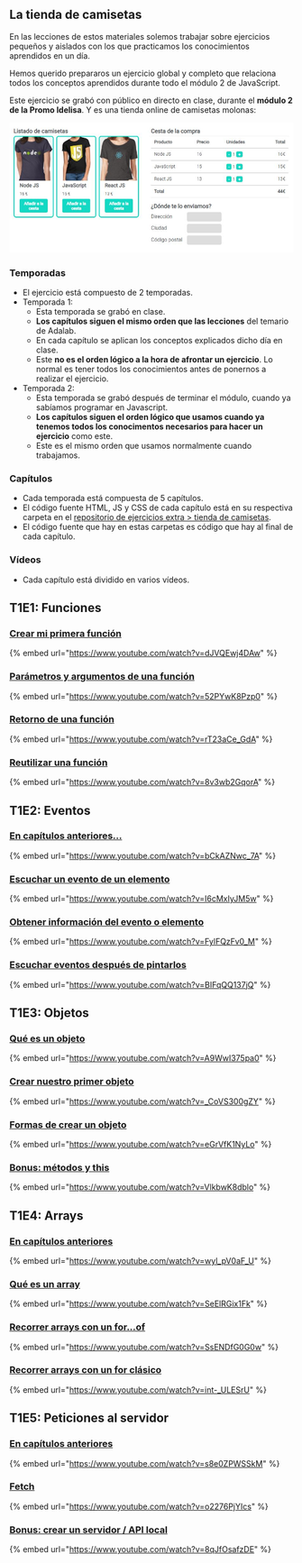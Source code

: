 ## La tienda de camisetas

En las lecciones de estos materiales solemos trabajar sobre ejercicios pequeños y aislados con los que practicamos los conocimientos aprendidos en un día.

Hemos querido prepararos un ejercicio global y completo que relaciona todos los conceptos aprendidos durante todo el módulo 2 de JavaScript.

Este ejercicio se grabó con público en directo en clase, durante el **módulo 2 de la Promo Idelisa**. Y es una tienda online de camisetas molonas:

![La tienda de camisetas](./assets/images/ejercicio-global/tshirt-eshop.jpg)

### Temporadas

- El ejercicio está compuesto de 2 temporadas.
- Temporada 1:
   - Esta temporada se grabó en clase.
   - **Los capítulos siguen el mismo orden que las lecciones** del temario de Adalab.
   - En cada capítulo se aplican los conceptos explicados dicho día en clase.
   - Este **no es el orden lógico a la hora de afrontar un ejercicio**. Lo normal es tener todos los conocimientos antes de ponernos a realizar el ejercicio.
- Temporada 2:
  - Esta temporada se grabó después de terminar el módulo, cuando ya sabíamos programar en Javascript.
  - **Los capítulos siguen el orden lógico que usamos cuando ya tenemos todos los conocimentos necesarios para hacer un ejercicio** como este.
  - Este es el mismo orden que usamos normalmente cuando trabajamos.

### Capítulos

- Cada temporada está compuesta de 5 capítulos.
- El código fuente HTML, JS y CSS de cada capítulo está en su respectiva carpeta en el [repositorio de ejercicios extra > tienda de camisetas](https://github.com/Adalab/ejercicios-extra/tree/master/js-tienda-de-camisetas).
- El código fuente que hay en estas carpetas es código que hay al final de cada capítulo.

### Vídeos

- Cada capítulo está dividido en varios vídeos.

## T1E1: Funciones

### [Crear mi primera función](https://www.youtube.com/watch?v=dJVQEwj4DAw)

{% embed url="https://www.youtube.com/watch?v=dJVQEwj4DAw" %}

### [Parámetros y argumentos de una función](https://www.youtube.com/watch?v=52PYwK8Pzp0)

{% embed url="https://www.youtube.com/watch?v=52PYwK8Pzp0" %}

### [Retorno de una función](https://www.youtube.com/watch?v=rT23aCe_GdA)

{% embed url="https://www.youtube.com/watch?v=rT23aCe_GdA" %}

### [Reutilizar una función](https://www.youtube.com/watch?v=8v3wb2GqorA)

{% embed url="https://www.youtube.com/watch?v=8v3wb2GqorA" %}

## T1E2: Eventos

### [En capítulos anteriores...](https://www.youtube.com/watch?v=bCkAZNwc_7A)

{% embed url="https://www.youtube.com/watch?v=bCkAZNwc_7A" %}

### [Escuchar un evento de un elemento](https://www.youtube.com/watch?v=I6cMxIyJM5w)

{% embed url="https://www.youtube.com/watch?v=I6cMxIyJM5w" %}

### [Obtener información del evento o elemento](https://www.youtube.com/watch?v=FylFQzFv0_M)

{% embed url="https://www.youtube.com/watch?v=FylFQzFv0_M" %}

### [Escuchar eventos después de pintarlos](https://www.youtube.com/watch?v=BIFqQQ137jQ)

{% embed url="https://www.youtube.com/watch?v=BIFqQQ137jQ" %}

## T1E3: Objetos

### [Qué es un objeto](https://www.youtube.com/watch?v=A9WwI375pa0)

{% embed url="https://www.youtube.com/watch?v=A9WwI375pa0" %}

### [Crear nuestro primer objeto](https://www.youtube.com/watch?v=_CoVS300gZY)

{% embed url="https://www.youtube.com/watch?v=_CoVS300gZY" %}

### [Formas de crear un objeto](https://www.youtube.com/watch?v=eGrVfK1NyLo)

{% embed url="https://www.youtube.com/watch?v=eGrVfK1NyLo" %}

### [Bonus: métodos y this](https://www.youtube.com/watch?v=VlkbwK8dblo)

{% embed url="https://www.youtube.com/watch?v=VlkbwK8dblo" %}

## T1E4: Arrays

### [En capítulos anteriores](https://www.youtube.com/watch?v=wyl_pV0aF_U)

{% embed url="https://www.youtube.com/watch?v=wyl_pV0aF_U" %}

### [Qué es un array](https://www.youtube.com/watch?v=SeElRGix1Fk)

{% embed url="https://www.youtube.com/watch?v=SeElRGix1Fk" %}

### [Recorrer arrays con un for...of](https://www.youtube.com/watch?v=SsENDfG0G0w)

{% embed url="https://www.youtube.com/watch?v=SsENDfG0G0w" %}

### [Recorrer arrays con un for clásico](https://www.youtube.com/watch?v=int-_ULESrU)

{% embed url="https://www.youtube.com/watch?v=int-_ULESrU" %}

## T1E5: Peticiones al servidor

### [En capítulos anteriores](https://www.youtube.com/watch?v=s8e0ZPWSSkM)

{% embed url="https://www.youtube.com/watch?v=s8e0ZPWSSkM" %}

### [Fetch](https://www.youtube.com/watch?v=o2276PjYIcs)

{% embed url="https://www.youtube.com/watch?v=o2276PjYIcs" %}

### [Bonus: crear un servidor / API local](https://www.youtube.com/watch?v=8qJfOsafzDE)

{% embed url="https://www.youtube.com/watch?v=8qJfOsafzDE" %}
